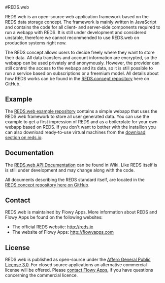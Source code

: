 #REDS.web

REDS.web is an open-source web application framework based on the REDS data storage concept. The framework is mainly written in JavaScript and contains the code for all client- and server-side components required to run a webapp with REDS. It is still under development and considered unstable, therefore we cannot recommended to use REDS.web on production systems right now.

The REDS concept allows users to decide freely where they want to store their data. All data transfers and account information are encrypted, so the webapp can be used privately and anonymously. However, the provider can still control the access to the webapp and its data, so it is still possible to run a service based on subscriptions or a freemium model. All details about how REDS works can be found in the [REDS.concept repository](https://github.com/flowyapps/reds-concept) here on GitHub.

## Example

The [REDS.web example repository](https://github.com/flowyapps/reds-web-example) contains a simple webapp that uses the REDS.web framework to store all user generated data. You can use the example to get a first impression of REDS and as a boilerplate for your own webapp based on REDS. If you don't want to bother with the installion you can also download ready-to-use virtual machines from the [download section on reds.io](http://reds.io/download#vms).

## Documentation

The [REDS.web API Documentation](https://github.com/flowyapps/reds-web/wiki/REDS.web-API-Documentation) can be found in Wiki. Like REDS itself is is still under development and may change along with the code.

All documents describing the REDS standard itself, are located in the [REDS.concept repository here on GitHub](https://github.com/flowyapps/reds-concept).

## Contact

REDS.web is maintained by Flowy Apps. More information about REDS and Flowy Apps be found on the following websites:

  * The official REDS website: http://reds.io
  * The website of Flowy Apps: http://flowyapps.com

## License

REDS.web is published as open-source under the [Affero General Public License 3.0](http://www.gnu.org/licenses/agpl-3.0.html). For closed source applications an alternative commercial license will be offered. Please [contact Flowy Apps](http://flowyapps.com/home#contact), if you have questions concerning the commercial licence.
